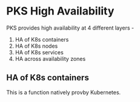 
# PKS High Availability

PKS provides high availability at 4 different layers -

 1. HA of K8s containers
 2. HA of K8s nodes
 3. HA of K8s services
 4. HA across availability zones

## HA of K8s containers

This is a function natively provby Kubernetes. 

<!--stackedit_data:
eyJoaXN0b3J5IjpbMTA0ODE4MjgzMiwtMTU1ODI3MTA5NywtMT
YyNTg4MDE5Niw3MzA5OTgxMTZdfQ==
-->